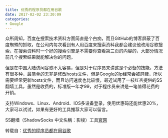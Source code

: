 ```yaml
---
title: 优秀的程序员都在用谷歌
date: 2017-02-02 23:30:09
categories:
- Google
---
```


<p>众所周知，百度在搜索技术资料方面简直是个白痴，而且GitHub的博客屏蔽了百度蜘蛛的抓取，在公司内每次看到有人用百度来搜索资料我都会建议他改用谷歌搜索，在搜索资料时一个好的搜索引擎是不需要你查看第三页的内容的，大部分情况前几个搜索结果就能解决你的问题。<br><a id="more"></a></p>
<p>但是在中国大陆访问谷歌不太容易，但是对于程序员来讲这是个必备的技能，方法有很多种，最简单的无非是修改hosts文件，但是Google的Ip经常会被屏蔽，所以需要经常更新hosts文件，而且访问速度也比较慢，最近试用了一枝红杏提供的SS翻墙工具，虽然是收费的，标准版一年才99，对于程序员来讲是一笔值得花费的开销。</p>
<p>支持Windows、Linux、Android、IOS多设备登录，使用优惠码还能优惠20%，大家可以试试，如果有更好的工具推荐大家可以留言。</p>
<p>SS翻墙（ShadowSocks 中文名稱：影梭）工具<a href="http://my.yizhihongxing.com/aff.php?aff=4035" target="_blank" rel="external">官网</a></p>

转载自：[优秀的程序员都在用谷歌](https://www.ezlippi.com/blog/2017/02/ss-proxy-guide.html)